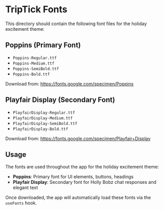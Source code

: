 # TripTick Fonts

This directory should contain the following font files for the holiday excitement theme:

## Poppins (Primary Font)
- `Poppins-Regular.ttf`
- `Poppins-Medium.ttf`
- `Poppins-SemiBold.ttf`
- `Poppins-Bold.ttf`

Download from: https://fonts.google.com/specimen/Poppins

## Playfair Display (Secondary Font)
- `PlayfairDisplay-Regular.ttf`
- `PlayfairDisplay-Medium.ttf`
- `PlayfairDisplay-SemiBold.ttf`
- `PlayfairDisplay-Bold.ttf`

Download from: https://fonts.google.com/specimen/Playfair+Display

## Usage

The fonts are used throughout the app for the holiday excitement theme:
- **Poppins**: Primary font for UI elements, buttons, headings
- **Playfair Display**: Secondary font for Holly Bobz chat responses and elegant text

Once downloaded, the app will automatically load these fonts via the `useFonts` hook.
